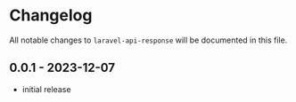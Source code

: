 # Changelog

All notable changes to `laravel-api-response` will be documented in this file.

## 0.0.1 - 2023-12-07

- initial release
